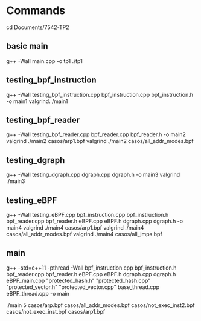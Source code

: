 # Commands

cd Documents/7542-TP2

## basic main

g++ -Wall main.cpp -o tp1
./tp1

## testing_bpf_instruction

g++ -Wall testing_bpf_instruction.cpp bpf_instruction.cpp bpf_instruction.h -o main1
valgrind. /main1

## testing_bpf_reader

g++ -Wall testing_bpf_reader.cpp bpf_reader.cpp bpf_reader.h -o main2
valgrind ./main2 casos/arp1.bpf
valgrind ./main2 casos/all_addr_modes.bpf

## testing_dgraph

g++ -Wall testing_dgraph.cpp dgraph.cpp dgraph.h -o main3
valgrind ./main3

## testing_eBPF

g++ -Wall testing_eBPF.cpp bpf_instruction.cpp bpf_instruction.h bpf_reader.cpp bpf_reader.h eBPF.cpp eBPF.h dgraph.cpp dgraph.h -o main4
valgrind ./main4 casos/arp1.bpf
valgrind ./main4 casos/all_addr_modes.bpf
valgrind ./main4 casos/all_jmps.bpf

## main

g++ -std=c++11 -pthread -Wall bpf_instruction.cpp bpf_instruction.h bpf_reader.cpp bpf_reader.h eBPF.cpp eBPF.h dgraph.cpp dgraph.h eBPF_main.cpp "protected_hash.h" "protected_hash.cpp" "protected_vector.h" "protected_vector.cpp" base_thread.cpp eBPF_thread.cpp -o main

./main 5 casos/arp.bpf casos/all_addr_modes.bpf casos/not_exec_inst2.bpf casos/not_exec_inst.bpf casos/arp1.bpf
